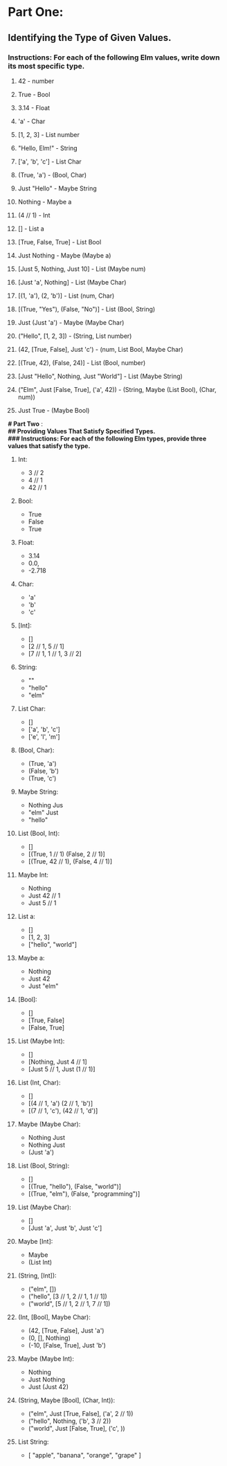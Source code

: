 # Part One:

## Identifying the Type of Given Values.

### Instructions: For each of the following Elm values, write down its most specific type.

1.  42 - number

2.  True - Bool

3.  3.14 - Float

4.  'a' - Char

5.  [1, 2, 3] - List number

6.  "Hello, Elm!" - String

7.  ['a', 'b', 'c'] - List Char

8.  (True, 'a') - (Bool, Char)

9.  Just "Hello" - Maybe String

10. Nothing - Maybe a

11. (4 // 1) - Int

12. [] - List a

13. [True, False, True] - List Bool

14. Just Nothing - Maybe (Maybe a)

15. [Just 5, Nothing, Just 10] - List (Maybe num)

16. [Just 'a', Nothing] - List (Maybe Char)

17. [(1, 'a'), (2, 'b')] - List (num, Char)

18. [(True, "Yes"), (False, "No")] - List (Bool, String)

19. Just (Just 'a') - Maybe (Maybe Char)

20. ("Hello", [1, 2, 3]) - (String, List number)

21. (42, [True, False], Just 'c') - (num, List Bool, Maybe Char)

22. [(True, 42), (False, 24)] - List (Bool, number)

23. [Just "Hello", Nothing, Just "World"] - List (Maybe String)

24. ("Elm", Just [False, True], ('a', 42)) - (String, Maybe (List Bool), (Char, num))

25. Just True - (Maybe Bool)

**# Part Two** :  
**## Providing Values That Satisfy Specified Types.**  
**### Instructions: For each of the following Elm types, provide three values that satisfy the type.**

1.  Int:

    - 3 // 2
    - 4 // 1
    - 42 // 1

2.  Bool:

    - True
    - False
    - True

3.  Float:

    - 3.14
    - 0.0,
    - -2.718

4.  Char:

    - 'a'
    - 'b'
    - 'c'

5.  [Int]:

    - []
    - [2 // 1, 5 // 1]
    - [7 // 1, 1 // 1, 3 // 2]

6.  String:

    - ""
    - "hello"
    - "elm"

7.  List Char:

    - []
    - ['a', 'b', 'c']
    - ['e', 'l', 'm']

8.  (Bool, Char):

    - (True, 'a')
    - (False, 'b')
    - (True, 'c')

9.  Maybe String:

    - Nothing Jus
    - "elm" Just
    - "hello"

10. List (Bool, Int):

    - []
    - [(True, 1 // 1) (False, 2 // 1)]
    - [(True, 42 // 1), (False, 4 // 1)]

11. Maybe Int:

    - Nothing
    - Just 42 // 1
    - Just 5 // 1

12. List a:

    - []
    - [1, 2, 3]
    - ["hello", "world"]

13. Maybe a:

    - Nothing
    - Just 42
    - Just "elm"

14. [Bool]:

    - []
    - [True, False]
    - [False, True]

15. List (Maybe Int):

    - []
    - [Nothing, Just 4 // 1]
    - [Just 5 // 1, Just (1 // 1)]

16. List (Int, Char):

    - []
    - [(4 // 1, 'a') (2 // 1, 'b')]
    - [(7 // 1, 'c'), (42 // 1, 'd')]

17. Maybe (Maybe Char):

    - Nothing Just
    - Nothing Just
    - (Just 'a')

18. List (Bool, String):

    - []
    - [(True, "hello"), (False, "world")]
    - [(True, "elm"), (False, "programming")]

19. List (Maybe Char):

    - []
    - [Just 'a', Just 'b', Just 'c']

20. Maybe [Int]:

    - Maybe
    - (List Int)

21. (String, [Int]):

    - ("elm", [])
    - ("hello", [3 // 1, 2 // 1, 1 // 1])
    - ("world", [5 // 1, 2 // 1, 7 // 1])

22. (Int, [Bool], Maybe Char):

    - (42, [True, False], Just 'a')
    - (0, [], Nothing)
    - (-10, [False, True], Just 'b')

23. Maybe (Maybe Int):

    - Nothing
    - Just Nothing
    - Just (Just 42)

24. (String, Maybe [Bool], (Char, Int)):

    - ("elm", Just [True, False], ('a', 2 // 1))
    - ("hello", Nothing, ('b', 3 // 2))
    - ("world", Just [False, True], ('c', ))

25. List String:

    - [ "apple", "banana", "orange", "grape" ]
